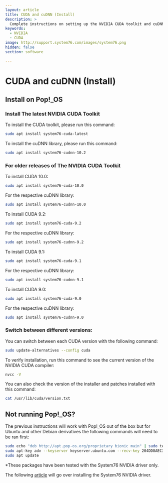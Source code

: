 ```yaml
---
layout: article
title: CUDA and cuDNN (Install)
description: >
  Complete instructions on setting up the NVIDIA CUDA toolkit and cuDNN libraries
keywords:
  - NVIDIA
  - CUDA
image: http://support.system76.com/images/system76.png
hidden: false
section: software

---
```


# CUDA and cuDNN (Install)

## Install on Pop!_OS

### Install The latest NVIDIA CUDA Toolkit

To install the CUDA toolkit, please run this command:

```bash
sudo apt install system76-cuda-latest
```

To install the cuDNN library, please run this command:

```bash
sudo apt install system76-cudnn-10.2
```

### For older releases of The NVIDIA CUDA Toolkit

To install CUDA 10.0:

```bash
sudo apt install system76-cuda-10.0
```

For the respective cuDNN library:

```bash
sudo apt install system76-cudnn-10.0
```

To install CUDA 9.2:

```bash
sudo apt install system76-cuda-9.2
```

For the respective cuDNN library:

```bash
sudo apt install system76-cudnn-9.2
```

To install CUDA 9.1:

```bash
sudo apt install system76-cuda-9.1
```

For the respective cuDNN library:

```bash
sudo apt install system76-cudnn-9.1
```

To install CUDA 9.0:

```bash
sudo apt install system76-cuda-9.0
```

For the respective cuDNN library:

```bash
sudo apt install system76-cudnn-9.0
```

### Switch between different versions:

You can switch between each CUDA version with the following command:

```bash
sudo update-alternatives --config cuda
```

To verify installation, run this command to see the current version of the NVIDIA CUDA compiler:

```bash
nvcc -V
```

You can also check the version of the installer and patches installed with this command:

```bash
cat /usr/lib/cuda/version.txt
```

## Not running Pop!_OS?

The previous instructions will work with Pop!_OS out of the box but for Ubuntu and other Debian derivatives the following commands will need to be ran first:

```bash
sudo echo "deb http://apt.pop-os.org/proprietary bionic main" | sudo tee -a /etc/apt/sources.list.d/pop-proprietary.list
sudo apt-key adv --keyserver keyserver.ubuntu.com --recv-key 204DD8AEC33A7AFF
sudo apt update
```

*These packages have been tested with the System76 NVIDIA driver only.

The following [article](https://support.system76.com/articles/system76-driver/) will go over installing the System76 NVIDIA driver.
